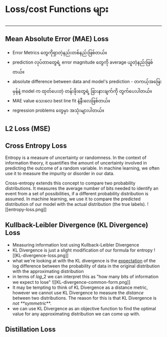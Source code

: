 # Loss/cost Functions များ
___
## Mean Absolute Error (MAE) Loss

- Error Metrics တွေကိုရှာတဲ့နည်းတစ်နည်းဖြစ်တယ်။
- prediction လုပ်တာတွေရဲ့ error magnitude တွေကို average ယူတဲ့နည်းဖြစ်တယ်။
- absolute difference between data and model's prediction - တကယ့်အဖြေးမှန်နဲ့ model က ထုတ်ပေးတဲ့ တန်းဖိုးတွေရဲ့ ခြားနားချက်ကို တွက်ပေးပါတယ်။
- MAE value သေးလေ best line fit နဲ့နီးလေဖြစ်တယ်။
- regression problems တွေမှာ အသုံးများပါတယ်။

## L2 Loss (MSE)

## Cross Entropy Loss

Entropy is a measure of uncertainty or randomness. In the context of information theory, it quantifies the amount of uncertainty involved in predicting the outcome of a random variable. In machine learning, we often use it to measure the impurity or disorder in our data.

Cross-entropy extends this concept to compare two probability distributions. It measures the average number of bits needed to identify an event from a set of possibilities, if a different probability distribution is assumed. In machine learning, we use it to compare the predicted distribution of our model with the actual distribution (the true labels).
![[entropy-loss.png]]

## Kullback-Leibler Divergence (KL Divergence) Loss

- Measuring information lost using Kullback-Leibler Divergence
- KL Divergence is just a slight modification of our formula for entropy
![[KL-divergence-loss.png]]
- what we're looking at with the KL divergence is the [expectation](https://www.countbayesie.com/blog/2015/3/19/expectation-and-variance-from-high-school-to-grad-school) of the log difference between the probability of data in the original distribution with the approximating distribution
- in terms of 𝑙𝑜𝑔_2​​ we can interpret this as "how many bits of information we expect to lose"
 ![[KL-divergence-common-form.png]]
 - It may be tempting to think of KL Divergence as a distance metric, however we cannot use KL Divergence to measure the _distance_ between two distributions. The reason for this is that KL Divergence is _not **symmetric_**.
 - we can use KL Divergence as an objective function to find the optimal value for any approximating distribution we can come up with.

## Distillation  Loss